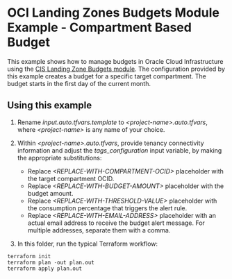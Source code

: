 # OCI Landing Zones Budgets Module Example - Compartment Based Budget

This example shows how to manage budgets in Oracle Cloud Infrastructure using the [CIS Landing Zone Budgets module](../..). The configuration provided by this example creates a budget for a specific target compartment. The budget starts in the first day of the current month.

## Using this example

1. Rename *input.auto.tfvars.template* to *\<project-name\>.auto.tfvars*, where *\<project-name\>* is any name of your choice.

2. Within *\<project-name\>.auto.tfvars*, provide tenancy connectivity information and adjust the *tags_configuration* input variable, by making the appropriate substitutions: 
   - Replace *\<REPLACE-WITH-COMPARTMENT-OCID\>* placeholder with the target compartment OCID.
   - Replace *\<REPLACE-WITH-BUDGET-AMOUNT\>* placeholder with the budget amount.
   - Replace *\<REPLACE-WITH-THRESHOLD-VALUE\>* placeholder with the consumption percentage that triggers the alert rule.
   - Replace *\<REPLACE-WITH-EMAIL-ADDRESS\>* placeholder with an actual email address to receive the budget alert message. For multiple addresses, separate them with a comma.

3. In this folder, run the typical Terraform workflow:
```
terraform init
terraform plan -out plan.out
terraform apply plan.out
```